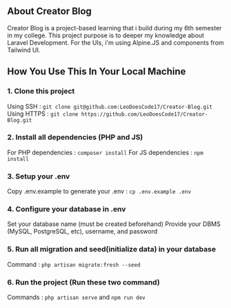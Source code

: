 ## About Creator Blog

Creator Blog is a project-based learning that i build during my 6th semester in my college. This project purpose is to deeper my knowledge about Laravel Development. For the UIs, i'm using Alpine.JS and components from Tailwind UI.

## How You Use This In Your Local Machine

### 1. Clone this project 
Using SSH   : `git clone git@github.com:LeoDoesCode17/Creator-Blog.git`
Using HTTPS : `git clone https://github.com/LeoDoesCode17/Creator-Blog.git`

### 2. Install all dependencies (PHP and JS)
For PHP dependencies : `composer install`
For JS dependencies  : `npm install`

### 3. Setup your .env
Copy .env.example to generate your .env : `cp .env.example .env`

### 4. Configure your database in .env
Set your database name (must be created beforehand)
Provide your DBMS (MySQL, PostgreSQL, etc), username, and password

### 5. Run all migration and seed(initialize data) in your database
Command : `php artisan migrate:fresh --seed`

### 6. Run the project (Run these two command)
Commands : `php artisan serve` and `npm run dev`

